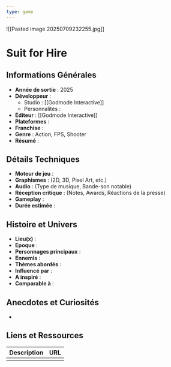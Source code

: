 ```yaml
---
type: game
---
```

![[Pasted image 20250709232255.jpg]]
# Suit for Hire

## Informations Générales

- **Année de sortie** : 2025
- **Développeur** : 
	- Studio : [[Godmode Interactive]]
	- Personnalités : 
- **Éditeur** : [[Godmode Interactive]]
- **Plateformes** : 
- **Franchise** : 
- **Genre** : Action, FPS, Shooter
- **Résumé** : 

## Détails Techniques
- **Moteur de jeu** : 
- **Graphismes** : (2D, 3D, Pixel Art, etc.)
- **Audio** : (Type de musique, Bande-son notable)
- **Réception critique** : (Notes, Awards, Réactions de la presse)
- **Gameplay** :
- **Durée estimée** : 

## Histoire et Univers
- **Lieu(x)** : 
- **Epoque** : 
- **Personnages principaux** : 
- **Ennemis** :
- **Thèmes abordés** : 
- **Influencé par** :
- **A inspiré** : 
- **Comparable à** :
## Anecdotes et Curiosités
- 
## Liens et Ressources

| Description | URL |
| ----------- | --- |
|             |     |
